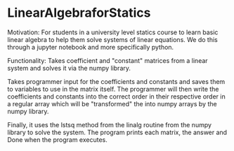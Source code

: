 # LinearAlgebraforStatics
Motivation:
For students in a university level statics course to learn basic linear algebra to help them solve systems of linear equations.
We do this through a jupyter notebook and more specifically python.

Functionality:
Takes coefficient and "constant" matrices from a linear system and solves it via the numpy library.

Takes programmer input for the coefficients and constants and saves them to variables to use in the matrix
itself. The programmer will then write the coefficients and constants into the correct order in their
respective order in a regular array which will be "transformed" the into numpy arrays by the numpy library.

Finally, it uses the lstsq method from the linalg routine from the numpy library to solve the system. The
program prints each matrix, the answer and Done when the program executes.
